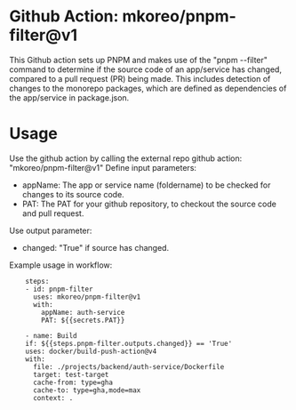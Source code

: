 # Github Action: mkoreo/pnpm-filter@v1
This Github action sets up PNPM and makes use of the "pnpm --filter" command to determine if the source code of an app/service has changed, compared to a pull request (PR) being made.
This includes detection of changes to the monorepo packages, which are defined as dependencies of the app/service in package.json.

# Usage
Use the github action by calling the external repo github action: "mkoreo/pnpm-filter@v1"
Define input parameters:
- appName: The app or service name (foldername) to be checked for changes to its source code.
- PAT: The PAT for your github repository, to checkout the source code and pull request.

Use output parameter:
- changed: "True" if source has changed.

Example usage in workflow:
```
    steps:
    - id: pnpm-filter
      uses: mkoreo/pnpm-filter@v1
      with:
        appName: auth-service
        PAT: ${{secrets.PAT}}

    - name: Build
    if: ${{steps.pnpm-filter.outputs.changed}} == 'True'
    uses: docker/build-push-action@v4
    with:
      file: ./projects/backend/auth-service/Dockerfile
      target: test-target
      cache-from: type=gha
      cache-to: type=gha,mode=max
      context: .
```
